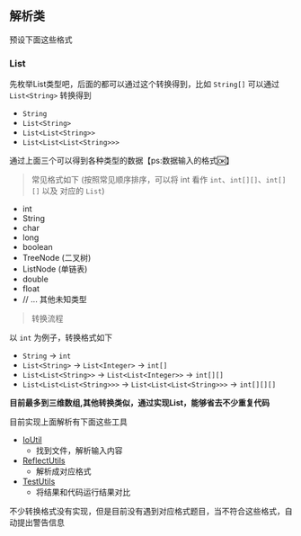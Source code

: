 
## 解析类

预设下面这些格式


### List

先枚举List<String>类型吧，后面的都可以通过这个转换得到，比如 ``String[]`` 可以通过 `List<String>` 转换得到


- ``String``
- ``List<String>``
- ``List<List<String>>``
- ``List<List<List<String>>>``


通过上面三个可以得到各种类型的数据【ps:数据输入的格式🆗】




> 常见格式如下 (按照常见顺序排序，可以将 int 看作 `int`、`int[][]`、`int[][]` 以及 对应的 `List`)

- int
- String
- char
- long
- boolean
- TreeNode (二叉树)
- ListNode (单链表)
- double
- float
- // ... 其他未知类型



> 转换流程


以 ``int`` 为例子，转换格式如下

- `String` -> `int`
- `List<String>` -> `List<Integer>` -> `int[]`
- `List<List<String>>` -> `List<List<Integer>>` -> `int[][]`
- `List<List<List<String>>>` -> `List<List<List<String>>>` -> `int[][][]`




**目前最多到三维数组,其他转换类似，通过实现List，能够省去不少重复代码**


目前实现上面解析有下面这些工具
- [IoUtil ](../utils/IoUtil.java)
  - 找到文件，解析输入内容
- [ReflectUtils](../utils/ReflectUtils.java)
  - 解析成对应格式
- [TestUtils](../utils/TestUtils.java)
  - 将结果和代码运行结果对比

不少转换格式没有实现，但是目前没有遇到对应格式题目，当不符合这些格式，自动提出警告信息